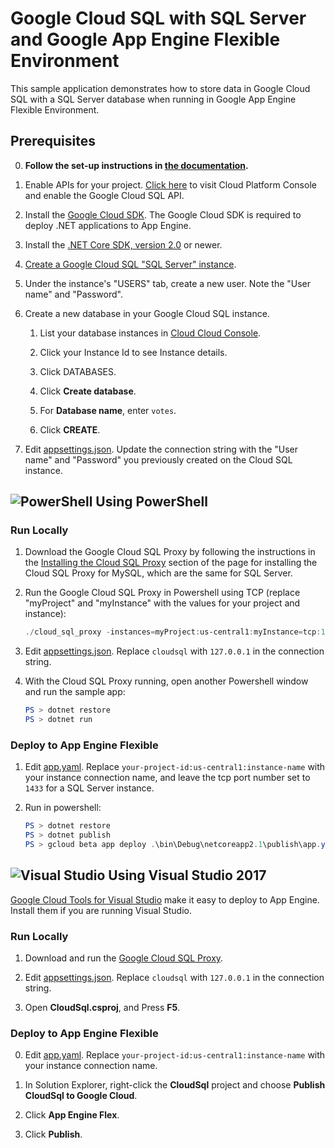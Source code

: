 # Google Cloud SQL with SQL Server and Google App Engine Flexible Environment

This sample application demonstrates how to store data in Google Cloud SQL
with a SQL Server database when running in Google App Engine Flexible Environment.

## Prerequisites

0.  **Follow the set-up instructions in [the documentation](https://cloud.google.com/dotnet/docs/setup).**
  
1.  Enable APIs for your project.
    [Click here](https://console.cloud.google.com/flows/enableapi?apiid=sqladmin.googleapis.com&showconfirmation=true)
    to visit Cloud Platform Console and enable the Google Cloud SQL API.

2.  Install the [Google Cloud SDK](https://cloud.google.com/sdk/).  The Google Cloud SDK
    is required to deploy .NET applications to App Engine.

3.  Install the [.NET Core SDK, version 2.0](https://github.com/dotnet/core/blob/master/release-notes/download-archives/2.0.5-download.md)
    or newer.

4.  [Create a Google Cloud SQL "SQL Server" instance](
    https://console.cloud.google.com/sql/choose-instance-engine).

6.  Under the instance's "USERS" tab, create a new user. Note the "User name" and "Password".

7.  Create a new database in your Google Cloud SQL instance.
    
    1.  List your database instances in [Cloud Cloud Console](
        https://console.cloud.google.com/sql/instances/).
    
    2.  Click your Instance Id to see Instance details.

    3.  Click DATABASES.

    4.  Click **Create database**.

    2.  For **Database name**, enter `votes`.

    3.  Click **CREATE**.


8.  Edit [appsettings.json](appsettings.json).  Update the connection string
    with the "User name" and "Password" you previously created on the Cloud SQL instance.

## ![PowerShell](../.resources/powershell.png) Using PowerShell

### Run Locally

1.  Download the Google Cloud SQL Proxy by following
    the instructions in the
	[Installing the Cloud SQL Proxy](https://cloud.google.com/sql/docs/mysql/sql-proxy#install)
	section of the page for installing the Cloud SQL Proxy for MySQL, which are the same for SQL Server.

2.  Run the Google Cloud SQL Proxy in Powershell using TCP (replace "myProject" and "myInstance" with the values for your project and instance):

	```psm1
    ./cloud_sql_proxy -instances=myProject:us-central1:myInstance=tcp:1433 sqlserver -u sqlserver --host 127.0.0.1
	```

3.  Edit [appsettings.json](appsettings.json).  Replace `cloudsql` with `127.0.0.1` in the connection string.

4.  With the Cloud SQL Proxy running, open another Powershell window and run the sample app:

    ```psm1
    PS > dotnet restore
    PS > dotnet run
    ```

### Deploy to App Engine Flexible

1.  Edit [app.yaml](app.yaml).  Replace `your-project-id:us-central1:instance-name`
    with your instance connection name, and leave the tcp port number set to 
    `1433` for a SQL Server instance.

2.  Run in powershell:

    ```psm1
    PS > dotnet restore
    PS > dotnet publish
    PS > gcloud beta app deploy .\bin\Debug\netcoreapp2.1\publish\app.yaml
    ```

## ![Visual Studio](../.resources/visual-studio.png) Using Visual Studio 2017

[Google Cloud Tools for Visual Studio](
https://marketplace.visualstudio.com/items?itemName=GoogleCloudTools.GoogleCloudPlatformExtensionforVisualStudio)
make it easy to deploy to App Engine.  Install them if you are running Visual Studio.

### Run Locally

1.  Download and run the [Google Cloud SQL Proxy](https://cloud.google.com/sql/docs/mysql/sql-proxy).

2.  Edit [appsettings.json](appsettings.json).  Replace `cloudsql` with `127.0.0.1` in the connection string.

3.  Open **CloudSql.csproj**, and Press **F5**.

### Deploy to App Engine Flexible

0.  Edit [app.yaml](app.yaml).  Replace `your-project-id:us-central1:instance-name`
    with your instance connection name.

1.  In Solution Explorer, right-click the **CloudSql** project and choose **Publish CloudSql to Google Cloud**.

2.  Click **App Engine Flex**.

3.  Click **Publish**.
